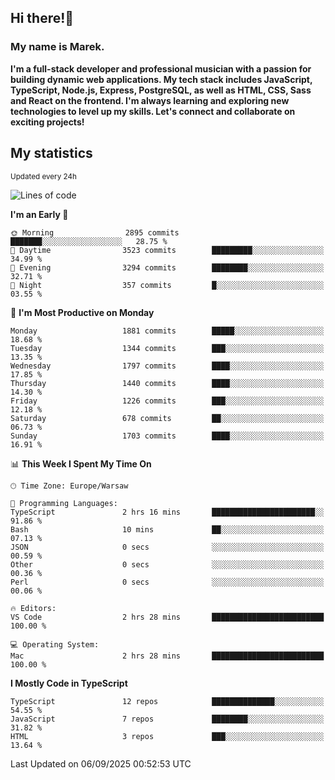 ## Hi there!👋 ##
### My name is Marek. ###

**I'm a full-stack developer and professional musician with a passion for building dynamic web applications. My tech stack includes JavaScript, TypeScript, Node.js, Express, PostgreSQL, as well as HTML, CSS, Sass and React on the frontend. I'm always learning and exploring new technologies to level up my skills. Let's connect and collaborate on exciting projects!**

## My statistics ##
<sub>Updated every 24h</sub>
<!--START_SECTION:waka-->
![Lines of code](https://img.shields.io/badge/From%20Hello%20World%20I%27ve%20Written-1.4%20million%20lines%20of%20code-blue)

**I'm an Early 🐤** 

```text
🌞 Morning                2895 commits        ███████░░░░░░░░░░░░░░░░░░   28.75 % 
🌆 Daytime                3523 commits        █████████░░░░░░░░░░░░░░░░   34.99 % 
🌃 Evening                3294 commits        ████████░░░░░░░░░░░░░░░░░   32.71 % 
🌙 Night                  357 commits         █░░░░░░░░░░░░░░░░░░░░░░░░   03.55 % 
```
📅 **I'm Most Productive on Monday** 

```text
Monday                   1881 commits        █████░░░░░░░░░░░░░░░░░░░░   18.68 % 
Tuesday                  1344 commits        ███░░░░░░░░░░░░░░░░░░░░░░   13.35 % 
Wednesday                1797 commits        ████░░░░░░░░░░░░░░░░░░░░░   17.85 % 
Thursday                 1440 commits        ████░░░░░░░░░░░░░░░░░░░░░   14.30 % 
Friday                   1226 commits        ███░░░░░░░░░░░░░░░░░░░░░░   12.18 % 
Saturday                 678 commits         ██░░░░░░░░░░░░░░░░░░░░░░░   06.73 % 
Sunday                   1703 commits        ████░░░░░░░░░░░░░░░░░░░░░   16.91 % 
```


📊 **This Week I Spent My Time On** 

```text
🕑︎ Time Zone: Europe/Warsaw

💬 Programming Languages: 
TypeScript               2 hrs 16 mins       ███████████████████████░░   91.86 % 
Bash                     10 mins             ██░░░░░░░░░░░░░░░░░░░░░░░   07.13 % 
JSON                     0 secs              ░░░░░░░░░░░░░░░░░░░░░░░░░   00.59 % 
Other                    0 secs              ░░░░░░░░░░░░░░░░░░░░░░░░░   00.36 % 
Perl                     0 secs              ░░░░░░░░░░░░░░░░░░░░░░░░░   00.06 % 

🔥 Editors: 
VS Code                  2 hrs 28 mins       █████████████████████████   100.00 % 

💻 Operating System: 
Mac                      2 hrs 28 mins       █████████████████████████   100.00 % 
```

**I Mostly Code in TypeScript** 

```text
TypeScript               12 repos            ██████████████░░░░░░░░░░░   54.55 % 
JavaScript               7 repos             ████████░░░░░░░░░░░░░░░░░   31.82 % 
HTML                     3 repos             ███░░░░░░░░░░░░░░░░░░░░░░   13.64 % 
```




 Last Updated on 06/09/2025 00:52:53 UTC
<!--END_SECTION:waka-->

<!--
**MarekSax/MarekSax** is a ✨ _special_ ✨ repository because its `README.md` (this file) appears on your GitHub profile.

Here are some ideas to get you started:

- 🔭 I’m currently working on ...
- 🌱 I’m currently learning ...
- 👯 I’m looking to collaborate on ...
- 🤔 I’m looking for help with ...
- 💬 Ask me about ...
- 📫 How to reach me: ...
- 😄 Pronouns: ...
- ⚡ Fun fact: ...
-->
